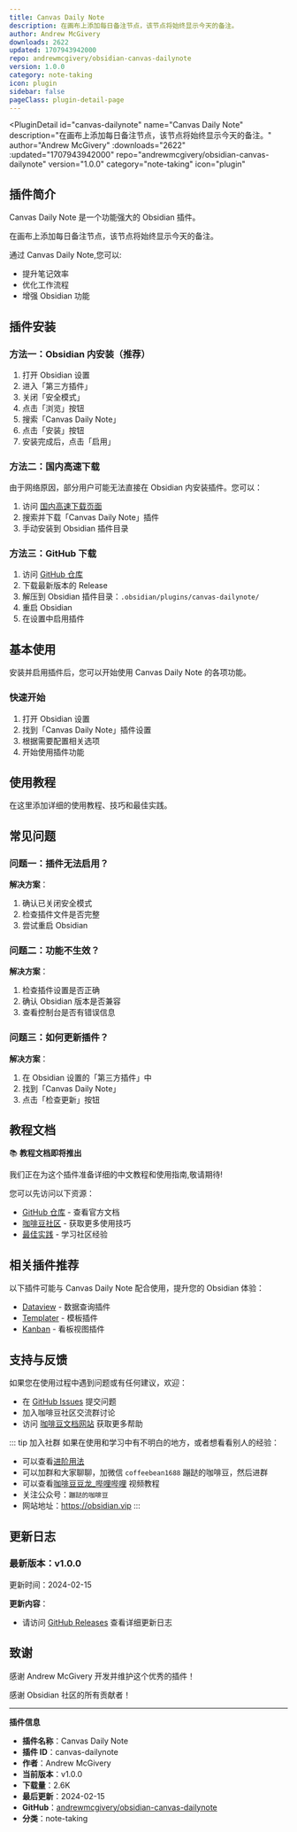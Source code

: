 ```yaml
---
title: Canvas Daily Note
description: 在画布上添加每日备注节点，该节点将始终显示今天的备注。
author: Andrew McGivery
downloads: 2622
updated: 1707943942000
repo: andrewmcgivery/obsidian-canvas-dailynote
version: 1.0.0
category: note-taking
icon: plugin
sidebar: false
pageClass: plugin-detail-page
---
```


<PluginDetail
  id="canvas-dailynote"
  name="Canvas Daily Note"
  description="在画布上添加每日备注节点，该节点将始终显示今天的备注。"
  author="Andrew McGivery"
  :downloads="2622"
  :updated="1707943942000"
  repo="andrewmcgivery/obsidian-canvas-dailynote"
  version="1.0.0"
  category="note-taking"
  icon="plugin"
>

<!-- AUTO_GENERATED_START -->
## 插件简介

Canvas Daily Note 是一个功能强大的 Obsidian 插件。

在画布上添加每日备注节点，该节点将始终显示今天的备注。

通过 Canvas Daily Note,您可以:

- 提升笔记效率
- 优化工作流程
- 增强 Obsidian 功能

<!-- AUTO_GENERATED_END -->

<!-- AUTO_GENERATED_START -->
## 插件安装

### 方法一：Obsidian 内安装（推荐）

1. 打开 Obsidian 设置
2. 进入「第三方插件」
3. 关闭「安全模式」
4. 点击「浏览」按钮
5. 搜索「Canvas Daily Note」
6. 点击「安装」按钮
7. 安装完成后，点击「启用」

### 方法二：国内高速下载

由于网络原因，部分用户可能无法直接在 Obsidian 内安装插件。您可以：

1. 访问 [国内高速下载页面](/zh/documentation/obsidian-plugins-download.html)
2. 搜索并下载「Canvas Daily Note」插件
3. 手动安装到 Obsidian 插件目录

### 方法三：GitHub 下载

1. 访问 [GitHub 仓库](https://github.com/andrewmcgivery/obsidian-canvas-dailynote)
2. 下载最新版本的 Release
3. 解压到 Obsidian 插件目录：`.obsidian/plugins/canvas-dailynote/`
4. 重启 Obsidian
5. 在设置中启用插件

## 基本使用

安装并启用插件后，您可以开始使用 Canvas Daily Note 的各项功能。

### 快速开始

1. 打开 Obsidian 设置
2. 找到「Canvas Daily Note」插件设置
3. 根据需要配置相关选项
4. 开始使用插件功能

<!-- AUTO_GENERATED_END -->

<!-- CUSTOM_CONTENT_START:tutorial -->
## 使用教程

在这里添加详细的使用教程、技巧和最佳实践。

<!-- CUSTOM_CONTENT_END:tutorial -->

<!-- SHARED_CONTENT_START -->
## 常见问题

### 问题一：插件无法启用？

**解决方案**：
1. 确认已关闭安全模式
2. 检查插件文件是否完整
3. 尝试重启 Obsidian

### 问题二：功能不生效？

**解决方案**：
1. 检查插件设置是否正确
2. 确认 Obsidian 版本是否兼容
3. 查看控制台是否有错误信息

### 问题三：如何更新插件？

**解决方案**：
1. 在 Obsidian 设置的「第三方插件」中
2. 找到「Canvas Daily Note」
3. 点击「检查更新」按钮

## 教程文档

📚 **教程文档即将推出**

我们正在为这个插件准备详细的中文教程和使用指南,敬请期待!

您可以先访问以下资源：
- [GitHub 仓库](https://github.com/andrewmcgivery/obsidian-canvas-dailynote) - 查看官方文档
- [咖啡豆社区](/zh/bases/) - 获取更多使用技巧
- [最佳实践](/zh/best-practices/) - 学习社区经验

## 相关插件推荐

以下插件可能与 Canvas Daily Note 配合使用，提升您的 Obsidian 体验：

- [Dataview](/zh/plugins/dataview.html) - 数据查询插件
- [Templater](/zh/plugins/templater-obsidian.html) - 模板插件
- [Kanban](/zh/plugins/obsidian-kanban.html) - 看板视图插件

## 支持与反馈

如果您在使用过程中遇到问题或有任何建议，欢迎：

- 在 [GitHub Issues](https://github.com/andrewmcgivery/obsidian-canvas-dailynote/issues) 提交问题
- 加入咖啡豆社区交流群讨论
- 访问 [咖啡豆文档网站](https://obsidian.vip) 获取更多帮助

::: tip 加入社群
如果在使用和学习中有不明白的地方，或者想看看别人的经验：
- 可以查看[进阶用法](/zh/advanced)
- 可以加群和大家聊聊，加微信 `coffeebean1688` 蹦跶的咖啡豆，然后进群
- 可以查看[咖啡豆豆龙_哔哩哔哩](https://space.bilibili.com/618777356) 视频教程
- 关注公众号：`蹦跶的咖啡豆`
- 网站地址：https://obsidian.vip
:::
<!-- SHARED_CONTENT_END -->

<!-- AUTO_GENERATED_START -->
## 更新日志

### 最新版本：v1.0.0

更新时间：2024-02-15

**更新内容**：
- 请访问 [GitHub Releases](https://github.com/andrewmcgivery/obsidian-canvas-dailynote/releases) 查看详细更新日志

## 致谢

感谢 Andrew McGivery 开发并维护这个优秀的插件！

感谢 Obsidian 社区的所有贡献者！

---

**插件信息**
- **插件名称**：Canvas Daily Note
- **插件 ID**：canvas-dailynote
- **作者**：Andrew McGivery
- **当前版本**：v1.0.0
- **下载量**：2.6K
- **最后更新**：2024-02-15
- **GitHub**：[andrewmcgivery/obsidian-canvas-dailynote](https://github.com/andrewmcgivery/obsidian-canvas-dailynote)
- **分类**：note-taking
<!-- AUTO_GENERATED_END -->

</PluginDetail>

